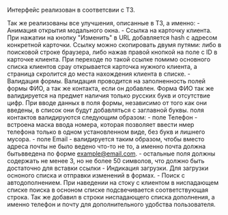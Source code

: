 Интерфейс реализован в соответсвии с ТЗ. 

Так же реализованы все улучшения, описанные в ТЗ, а именно:
    - Анимация открытия модального окна.
    - Ссылка на карточку клиента. При нажатии на кнопку "Изменить" в URL добавляется hash с адресом конкретной карточки. Ссылку можно скопировать двумя путями: либо в поисковой строке браузера, либо нажав правой кнопкой на поле с ID в карточке клиента. При переходе по такой ссылке помимо основного списка клиентов срау открывается карточка нужного клиента, а страница скролится до места нахождения клиента в списке.
    - Валидация формы. Валидация проводится на заполненность полей формы ФИО, а так же контакта, если он добавлен. Форма ФИО так же валидируется на предмет наличия только русских букв и отсутствие цифр. При вводе данных в поля формы, независимо от того как они введены, в список они будут добавляться с заглавной буквы. поля контактов валидируются следующим образом: 
        - поле Телефон - встроена маска ввода номера, которая позволяет ввести нмер телефона только в одном установленном виде, без букв и лишнего мусора.
        - поле Email - валидируется таким образом, чтобы вместо адреса почты не было ведено что-то не то, а именно почта  должна бытьвведена по форме example@email.com. 
        - остальные поля должны содержать не менее 3, но не более 50 символов, что должно быть достаточно для вставки ссылки
    - Индикация загрузки. Для загрузки осноного списка и отправки изменений в формах.
    - Поиск с автодополнением. При наведении на стоку с клиентом в ниспадающем списке поиска в осноном списке подсвечивается соответствующая строка. Так же добавил в строки ниспадающего списка дополнения, а именно телефон и почту для дополнительного удобства пользователя. 